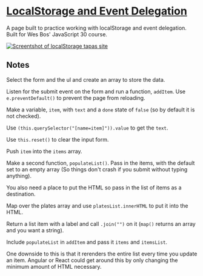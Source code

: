 # [LocalStorage and Event Delegation](https://gk-hynes.github.io/localstorage/)

A page built to practice working with localStorage and event delegation. Built for Wes Bos' JavaScript 30 course.

[![Screentshot of localStorage tapas site](https://res.cloudinary.com/gerhynes/image/upload/v1516213829/Screenshot-2018-1-17_LocalStorage_jnj6in.jpg)](https://gk-hynes.github.io/localstorage/)

## Notes

Select the form and the ul and create an array to store the data.

Listen for the submit event on the form and run a function, `addItem`. Use `e.preventDefault()` to prevent the page from reloading.

Make a variable, `item`, with `text` and a `done` state of `false` (so by default it is not checked).

Use `(this.querySelector("[name=item]")).value` to get the `text`.

Use `this.reset()` to clear the input form.

Push `item` into the `items` array.

Make a second function, `populateList()`. Pass in the items, with the default set to an empty array (So things don't crash if you submit without typing anything).

You also need a place to put the HTML so pass in the list of items as a destination.

Map over the plates array and use `platesList.innerHTML` to put it into the HTML.

Return a list item with a label and call `.join("")` on it (`map()` returns an array and you want a string).

Include `populateList` in `addItem` and pass it `items` and `itemsList`.

One downside to this is that it rerenders the entire list every time you update an item. Angular or React could get around this by only changing the minimum amount of HTML necessary.
